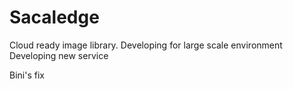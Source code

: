 # Sacaledge
Cloud ready image library. Developing for large scale environment
Developing new service

Bini's fix